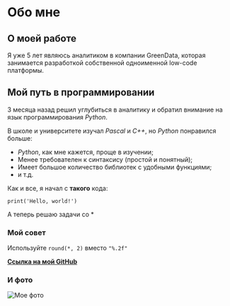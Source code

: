 # **Обо мне**

## **О моей работе**

Я уже 5 лет являюсь аналитиком в компании GreenData, которая занимается разработкой собственной одноименной low-code платформы.

## **Мой путь в программировании**

3 месяца назад решил углубиться в аналитику и обратил внимание на язык программирования *Python*.

В школе и университете изучал *Pascal* и *C++*, но *Python* понравился больше:

* *Python*, как мне кажется, проще в изучении;
* Менее требователен к синтаксису (простой и понятный);
* Имеет большое количество библиотек с удобными функциями;
* и т.д. 

Как и все, я начал с __такого__ кода:  

    print('Hello, world!')  

А теперь решаю задачи со \*

### **Мой совет**

Используйте `round(*, 2)` вместо `"%.2f"`


[**Ссылка на мой GitHub**](https://github.com/GallSerg/AboutMeCayman "и на текущий текст")


### **И фото**

![Мое фото](https://lh3.googleusercontent.com/pw/AMWts8BqefwjGeVYwJYijJdwglr7zHHuOQu7Vny_tGrlTZ34zdg1g4FOcxRhzHjFhpIBtzl4mT7-jMm4oQDHvTutrtqSvdmdayjXAmCxbntUNI0cIUx-cHr3oRgtMAPJBcWAv7DsWLnlBIAc3xgpKef6RtPv=w525-h933-no?authuser=0)
